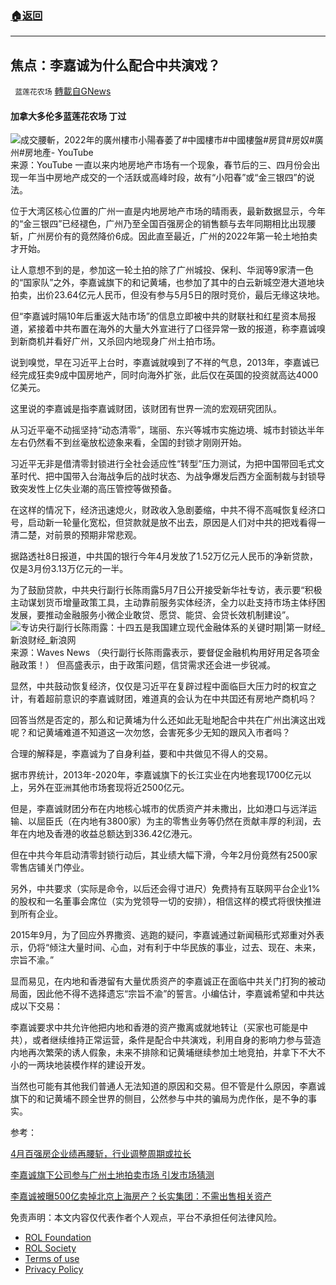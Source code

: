 ###  [:house:返回](README.md)
---


## 焦点：李嘉诚为什么配合中共演戏？
` 蓝莲花农场` [轉載自GNews](https://gnews.org/zh-hans/2499100/)

#### 加拿大多伦多蓝莲花农场 丁过
 ![成交腰斬，2022年的廣州樓市小陽春萎了#中國樓市#中國樓盤#房貸#房奴#廣州#房地產- YouTube](https://i.ytimg.com/vi/4apcqkScoiI/maxresdefault.jpg)来源：YouTube 
一直以来内地房地产市场有一个现象，春节后的三、四月份会出现一年当中房地产成交的一个活跃或高峰时段，故有“小阳春”或“金三银四”的说法。
 
位于大湾区核心位置的广州一直是内地房地产市场的晴雨表，最新数据显示，今年的“金三银四”已经褪色，广州乃至全国百强房企的销售额与去年同期相比出现腰斩，广州房价有的竟然降价6成。因此直至最近，广州的2022年第一轮土地拍卖才开始。
 
让人意想不到的是，参加这一轮土拍的除了广州城投、保利、华润等9家清一色的“国家队”之外，李嘉诚旗下的和记黄埔，也参加了其中的白云新城空港大道地块拍卖，出价23.64亿元人民币，但没有参与5月5日的限时竞价，最后无缘这块地。
 
但“李嘉诚时隔10年后重返大陆市场”的信息立即被中共的财联社和红星资本局报道，紧接着中共布置在海外的大量大外宣进行了口径异常一致的报道，称李嘉诚嗅到新商机并看好广州，又杀回内地现身广州土拍市场。
 
说到嗅觉，早在习近平上台时，李嘉诚就嗅到了不祥的气息，2013年，李嘉诚已经完成狂卖9成中国房地产，同时向海外扩张，此后仅在英国的投资就高达4000亿美元。
 
这里说的李嘉诚是指李嘉诚财团，该财团有世界一流的宏观研究团队。
 
从习近平毫不动摇坚持“动态清零”，瑞丽、东兴等城市实施边境、城市封锁达半年左右仍然看不到丝毫放松迹象来看，全国的封锁才刚刚开始。
 
习近平无非是借清零封锁进行全社会适应性“转型”压力测试，为把中国带回毛式文革时代、把中国带入台海战争后的战时状态、为战争爆发后西方全面制裁与封锁导致突发性上亿失业潮的高压管控等做预备。
 
在这样的情况下，经济迅速熄火，财政收入急剧萎缩，中共不得不高喊恢复经济口号，启动新一轮量化宽松，但贷款就是放不出去，原因是人们对中共的把戏看得一清二楚，对前景的预期非常悲观。
 
据路透社8日报道，中共国的银行今年4月发放了1.52万亿元人民币的净新贷款，仅是3月份3.13万亿元的一半。
 
为了鼓励贷款，中共央行副行长陈雨露5月7日公开接受新华社专访，表示要“积极主动谋划货币增量政策工具，主动靠前服务实体经济，全力以赴支持市场主体纾困发展，要推动金融服务小微企业敢贷、愿贷、能贷、会贷长效机制建设”。
 ![专访央行副行长陈雨露：十四五是我国建立现代金融体系的关键时期|第一财经_新浪财经_新浪网](https://n.sinaimg.cn/spider20210309/535/w800h535/20210309/a546-kmeeiur9084376.jpg)来源：Waves News （央行副行长陈雨露表示，要督促金融机构用好用足各项金融政策！） 
但高盛表示，由于政策问题，信贷需求还会进一步锐减。
 
显然，中共鼓动恢复经济，仅仅是习近平在复辟过程中面临巨大压力时的权宜之计，有着超前意识的李嘉诚财团，难道真的会认为在中共囯还有房地产商机吗？
 
回答当然是否定的，那么和记黄埔为什么还如此无耻地配合中共在广州出演这出戏呢？和记黄埔难道不知道这一次勿悠，会害死多少无知的跟风入市者吗？
 
合理的解释是，李嘉诚为了自身利益，要和中共做见不得人的交易。
 
据市界统计，2013年-2020年，李嘉诚旗下的长江实业在内地套现1700亿元以上，另外在亚洲其他市场套现将近2500亿元。
 
但是，李嘉诚财团分布在内地核心城市的优质资产并未撒出，比如港口与远洋运输、以屈臣氏（在内地有3800家）为主的零售业务等仍然在贡献丰厚的利润，去年在内地及香港的收益总额达到336.42亿港元。
 
但在中共今年启动清零封锁行动后，其业绩大幅下滑，今年2月份竟然有2500家零售店铺关门停业。
 
另外，中共要求（实际是命令，以后还会得寸进尺）免费持有互联网平台企业1%的股权和一名董事会席位（实为党领导一切的安排），相信这样的模式将很快推进到所有企业。
 
2015年9月，为了回应外界撒资、逃跑的疑问，李嘉诚通过新闻稿形式郑重对外表示，仍将“倾注大量时间、心血，对有利于中华民族的事业，过去、现在、未来，宗旨不渝。”
 
显而易见，在内地和香港留有大量优质资产的李嘉诚正在面临中共关门打狗的被动局面，因此他不得不选择遗忘“宗旨不渝”的誓言。小编估计，李嘉诚希望和中共达成以下交易：
 
李嘉诚要求中共允许他把内地和香港的资产撒离或就地转让（买家也可能是中共），或者继续维持正常运营，条件是配合中共演戏，利用自身的影响力参与营造内地再次繁荣的诱人假象，未来不排除和记黄埔继续参加土地竞拍，并拿下不大不小的一两块地装模作样的建设开发。
 
当然也可能有其他我们普通人无法知道的原因和交易。但不管是什么原因，李嘉诚旗下的和记黄埔不顾全世界的侧目，公然参与中共的骗局为虎作伥，是不争的事实。
 
参考：
 
[4月百强房企业绩再腰斩，行业调整周期或拉长](http://news.dichan.sina.com.cn/2022/05/05/1284670_m.html)
 
[李嘉诚旗下公司参与广州土地拍卖市场 引发市场猜测](https://www.zaobao.com.sg/realtime/china/story20220508-1270618)
 
[李嘉诚被曝500亿卖掉北京上海房产？长实集团：不需出售相关资产](https://finance.sina.com.cn/chanjing/gsnews/2020-09-08/doc-iivhvpwy5460766.shtml)

免责声明：本文内容仅代表作者个人观点，平台不承担任何法律风险。
  
- [ROL Foundation](https://rolfoundation.org/)
- [ROL Society](https://rolsociety.org/)
- [Terms of use](https://gnews.org/terms-of-use-3/)
- [Privacy Policy](https://gnews.org/privacy-policy/)

